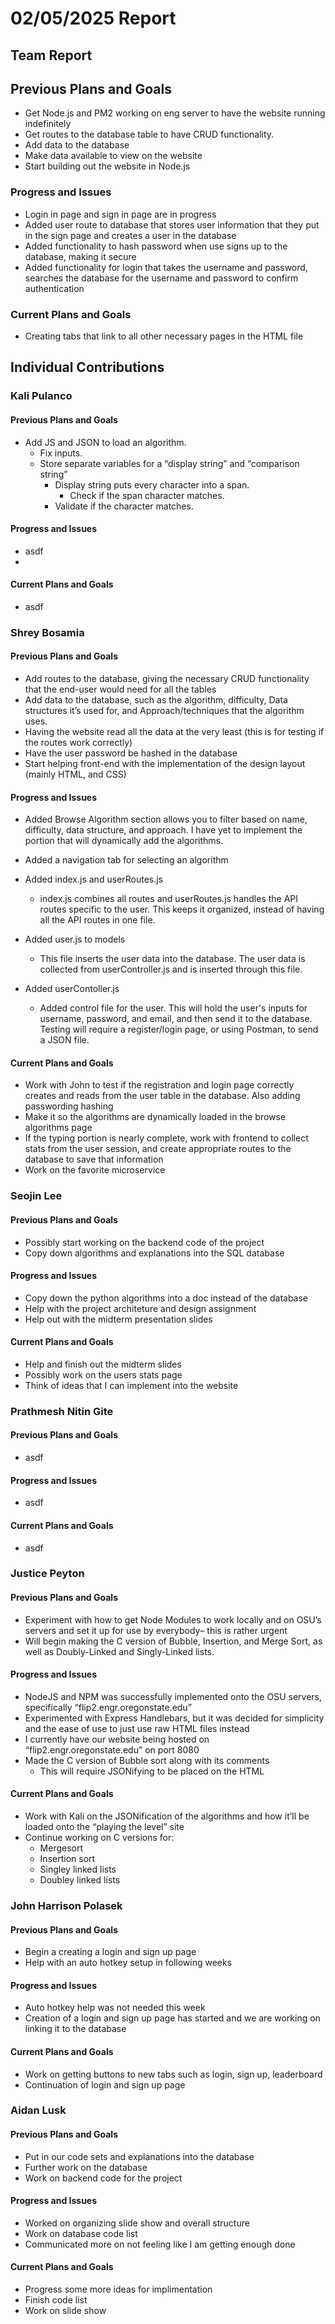 # 02/05/2025 Report

## Team Report

## Previous Plans and Goals

- Get Node.js and PM2 working on eng server to have the website running indefinitely 
- Get routes to the database table to have CRUD functionality. 
- Add data to the database
- Make data available to view on the website 
- Start building out the website in Node.js
    
### Progress and Issues

- Login in page and sign in page are in progress
- Added user route to database that stores user information that they put in the sign page and creates a user in the database
- Added functionality to hash password when use signs up to the database, making it secure
- Added functionality for login that takes the username and password, searches the database for the username and password to confirm authentication
    
### Current Plans and Goals

- Creating tabs that link to all other necessary pages in the HTML file
  
## Individual Contributions

### Kali Pulanco

#### Previous Plans and Goals

- Add JS and JSON to load an algorithm.
  - Fix inputs.
  - Store separate variables for a “display string” and “comparison string”
    - Display string puts every character into a span.
      - Check if the span character matches.
    - Validate if the character matches.

#### Progress and Issues

- asdf
- 
#### Current Plans and Goals

- asdf

### Shrey Bosamia

#### Previous Plans and Goals

- Add routes to the database, giving the necessary CRUD functionality that the end-user would need for all the tables  
- Add data to the database, such as the algorithm, difficulty, Data structures it’s used for, and Approach/techniques that the algorithm uses.  
- Having the website read all the data at the very least (this is for testing if the routes work correctly)  
- Have the user password be hashed in the database  
- Start helping front-end with the implementation of the design layout (mainly HTML, and CSS)

#### Progress and Issues

- Added Browse Algorithm section allows you to filter based on name, difficulty, data structure, and approach. I have yet to implement the portion that will dynamically add the algorithms.  
- Added a navigation tab for selecting an algorithm  
- Added index.js and userRoutes.js  
  - index.js combines all routes and userRoutes.js handles the API routes specific to the user. This keeps it organized, instead of having all the API routes in one file.

- Added user.js to models   
  - This file inserts the user data into the database. The user data is collected from userController.js and is inserted through this file.  
- Added userContoller.js  
  - Added control file for the user. This will hold the user's inputs for username, password, and email, and then send it to the database. Testing will require a register/login page, or using Postman, to send a JSON file.

#### Current Plans and Goals

- Work with John to test if the registration and login page correctly creates and reads from the user table in the database. Also adding passwording hashing   
- Make it so the algorithms are dynamically loaded in the browse algorithms page  
- If the typing portion is nearly complete, work with frontend to collect stats from the user session, and create appropriate routes to the database to save that information  
- Work on the favorite microservice

### Seojin Lee

#### Previous Plans and Goals

- Possibly start working on the backend code of the project
- Copy down algorithms and explanations into the SQL database

#### Progress and Issues

- Copy down the python algorithms into a doc instead of the database
- Help with the project architeture and design assignment
- Help out with the midterm presentation slides
  
#### Current Plans and Goals

- Help and finish out the midterm slides
- Possibly work on the users stats page
- Think of ideas that I can implement into the website

### Prathmesh Nitin Gite

#### Previous Plans and Goals

- asdf
  
#### Progress and Issues

- asdf
  
#### Current Plans and Goals
- asdf
  
### Justice Peyton

#### Previous Plans and Goals

- Experiment with how to get Node Modules to work locally and on OSU’s servers and set it up for use by everybody– this is rather urgent
- Will begin making the C version of Bubble, Insertion, and Merge Sort, as well as Doubly-Linked and Singly-Linked lists.

#### Progress and Issues

- NodeJS and NPM was successfully implemented onto the OSU servers, specifically “flip2.engr.oregonstate.edu”
- Experimented with Express Handlebars, but it was decided for simplicity and the ease of use to just use raw HTML files instead
- I currently have our website being hosted on “flip2.engr.oregonstate.edu” on port 8080
- Made the C version of Bubble sort along with its comments
  - This will require JSONifying to be placed on the HTML

#### Current Plans and Goals

- Work with Kali on the JSONification of the algorithms and how it’ll be loaded onto the “playing the level” site
- Continue working on C versions for:
  - Mergesort  
  - Insertion sort
  - Singley linked lists
  - Doubley linked lists
    
### John Harrison Polasek

#### Previous Plans and Goals

- Begin a creating a login and sign up page
- Help with an auto hotkey setup in following weeks
  
#### Progress and Issues
- Auto hotkey help was not needed this week
- Creation of a login and sign up page has started and we are working on linking it to the database 
  
#### Current Plans and Goals

- Work on getting buttons to new tabs such as login, sign up, leaderboard
- Continuation of login and sign up page
  
### Aidan Lusk

#### Previous Plans and Goals
- Put in our code sets and explanations into the database
- Further work on the database
- Work on backend code for the project
  
#### Progress and Issues

- Worked on organizing slide show and overall structure
- Work on database code list
- Communicated more on not feeling like I am getting enough done

#### Current Plans and Goals
- Progress some more ideas for implimentation
- Finish code list
- Work on slide show
